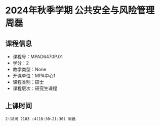 # 2024年秋季学期 公共安全与风险管理 周磊






## 课程信息

- 课程号：MPAD6470P.01
- 学分：2
- 教学类型：None
- 开课单位：MPA中心1
- 课程类别：硕士
- 课程层次：研究生课程

## 上课时间

```
2~18周 2103 :4(18:30~21:30) 周磊
```

